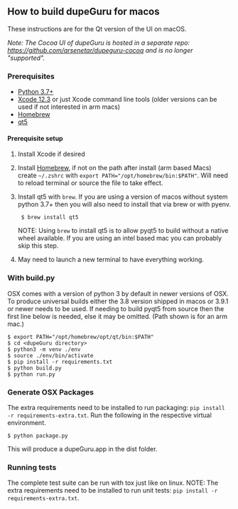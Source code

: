 ## How to build dupeGuru for macos
These instructions are for the Qt version of the UI on macOS.

*Note: The Cocoa UI of dupeGuru is hosted in a separate repo: https://github.com/arsenetar/dupeguru-cocoa and is no longer "supported".*
### Prerequisites

- [Python 3.7+][python]
- [Xcode 12.3][xcode] or just Xcode command line tools (older versions can be used if not interested in arm macs)
- [Homebrew][homebrew]
- [qt5](https://www.qt.io/)

#### Prerequisite setup
1. Install Xcode if desired
2. Install [Homebrew][homebrew], if not on the path after install (arm based Macs) create `~/.zshrc` 
with `export PATH="/opt/homebrew/bin:$PATH"`. Will need to reload terminal or source the file to take 
effect.
3. Install qt5 with `brew`. If you are using a version of macos without system python 3.7+ then you will 
also need to install that via brew or with pyenv.

        $ brew install qt5

    NOTE: Using `brew` to install qt5 is to allow pyqt5 to build without a native wheel
    available.  If you are using an intel based mac you can probably skip this step.

4. May need to launch a new terminal to have everything working.

### With build.py
OSX comes with a version of python 3 by default in newer versions of OSX.  To produce universal 
builds either the 3.8 version shipped in macos or 3.9.1 or newer needs to be used. If needing to
build pyqt5 from source then the first line below is needed, else it may be omitted. (Path shown is 
for an arm mac.)

    $ export PATH="/opt/homebrew/opt/qt/bin:$PATH"
    $ cd <dupeGuru directory>
    $ python3 -m venv ./env
    $ source ./env/bin/activate
    $ pip install -r requirements.txt
    $ python build.py
    $ python run.py

### Generate OSX Packages
The extra requirements need to be installed to run packaging: `pip install -r requirements-extra.txt`. 
Run the following in the respective virtual environment.

    $ python package.py

This will produce a dupeGuru.app in the dist folder.

### Running tests
The complete test suite can be run with tox just like on linux. NOTE: The extra requirements need to 
be installed to run unit tests: `pip install -r requirements-extra.txt`.

[python]: http://www.python.org/
[homebrew]: https://brew.sh/
[xcode]: https://developer.apple.com/xcode/
